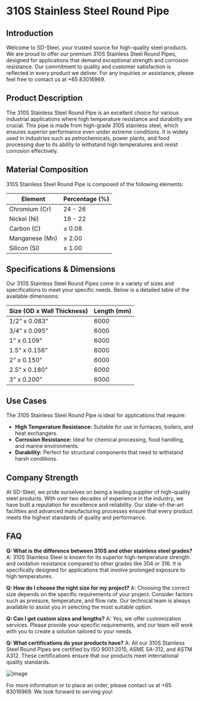 # 310S Stainless Steel Round Pipe

## Introduction
Welcome to SD-Steel, your trusted source for high-quality steel products. We are proud to offer our premium 310S Stainless Steel Round Pipes, designed for applications that demand exceptional strength and corrosion resistance. Our commitment to quality and customer satisfaction is reflected in every product we deliver. For any inquiries or assistance, please feel free to contact us at +65 83016969.

## Product Description
The 310S Stainless Steel Round Pipe is an excellent choice for various industrial applications where high temperature resistance and durability are crucial. This pipe is made from high-grade 310S stainless steel, which ensures superior performance even under extreme conditions. It is widely used in industries such as petrochemicals, power plants, and food processing due to its ability to withstand high temperatures and resist corrosion effectively.

## Material Composition
310S Stainless Steel Round Pipe is composed of the following elements:

| Element | Percentage (%) |
|---------|----------------|
| Chromium (Cr) | 24 - 26        |
| Nickel (Ni)   | 19 - 22        |
| Carbon (C)    | ≤ 0.08         |
| Manganese (Mn)| ≤ 2.00         |
| Silicon (Si)  | ≤ 1.00         |

## Specifications & Dimensions
Our 310S Stainless Steel Round Pipes come in a variety of sizes and specifications to meet your specific needs. Below is a detailed table of the available dimensions:

| Size (OD x Wall Thickness) | Length (mm) |
|----------------------------|-------------|
| 1/2" x 0.083"              | 6000        |
| 3/4" x 0.095"              | 6000        |
| 1" x 0.109"                | 6000        |
| 1.5" x 0.156"              | 6000        |
| 2" x 0.150"                | 6000        |
| 2.5" x 0.180"              | 6000        |
| 3" x 0.200"                | 6000        |

## Use Cases
The 310S Stainless Steel Round Pipe is ideal for applications that require:
- **High Temperature Resistance:** Suitable for use in furnaces, boilers, and heat exchangers.
- **Corrosion Resistance:** Ideal for chemical processing, food handling, and marine environments.
- **Durability:** Perfect for structural components that need to withstand harsh conditions.

## Company Strength
At SD-Steel, we pride ourselves on being a leading supplier of high-quality steel products. With over two decades of experience in the industry, we have built a reputation for excellence and reliability. Our state-of-the-art facilities and advanced manufacturing processes ensure that every product meets the highest standards of quality and performance.

## FAQ
**Q: What is the difference between 310S and other stainless steel grades?**
A: 310S Stainless Steel is known for its superior high-temperature strength and oxidation resistance compared to other grades like 304 or 316. It is specifically designed for applications that involve prolonged exposure to high temperatures.

**Q: How do I choose the right size for my project?**
A: Choosing the correct size depends on the specific requirements of your project. Consider factors such as pressure, temperature, and flow rate. Our technical team is always available to assist you in selecting the most suitable option.

**Q: Can I get custom sizes and lengths?**
A: Yes, we offer customization services. Please provide your specific requirements, and our team will work with you to create a solution tailored to your needs.

**Q: What certifications do your products have?**
A: All our 310S Stainless Steel Round Pipes are certified by ISO 9001:2015, ASME SA-312, and ASTM A312. These certifications ensure that our products meet international quality standards.

![Image](https://github.com/user-attachments/assets/2567258e-e124-4816-932d-1809bd27ef0b)

For more information or to place an order, please contact us at +65 83016969. We look forward to serving you!